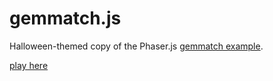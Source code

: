 # gemmatch.js

Halloween-themed copy of the Phaser.js [gemmatch example](http://phaser.io/examples/v2/games/gemmatch).

[play here](https://dragon0.github.io/gemmatch.js/)
